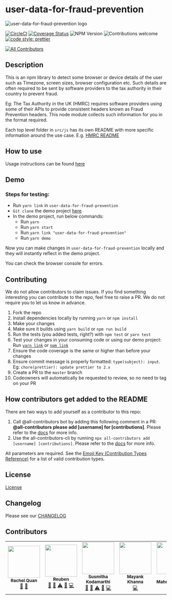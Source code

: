 # user-data-for-fraud-prevention

![user-data-for-fraud-prevention logo](./user-data-for-fraud-prevention-logo.png)

[![CircleCI](https://circleci.com/gh/intuit/user-data-for-fraud-prevention/tree/master.svg?style=shield)](https://circleci.com/gh/intuit/user-data-for-fraud-prevention/tree/master)
[![Coverage Status](https://coveralls.io/repos/github/intuit/user-data-for-fraud-prevention/badge.svg?branch=master)](https://coveralls.io/github/intuit/user-data-for-fraud-prevention?branch=master)
![NPM Version](https://img.shields.io/npm/v/user-data-for-fraud-prevention)
![Contributions welcome](https://img.shields.io/badge/contributions-welcome-orange)
[![code style: prettier](https://img.shields.io/badge/code_style-prettier-ff69b4.svg?style=flat-square)](https://github.com/prettier/prettier)
<!-- ALL-CONTRIBUTORS-BADGE:START - Do not remove or modify this section -->
[![All Contributors](https://img.shields.io/badge/all_contributors-6-orange.svg?style=flat-square)](#contributors-)
<!-- ALL-CONTRIBUTORS-BADGE:END -->

## Description

This is an npm library to detect some browser or device details of the user such as Timezone, screen sizes, browser configuration etc.
Such details are often required to be sent by software providers to the tax authority in their country to prevent fraud.

Eg: The Tax Authority in the UK (HMRC) requires software providers using some of their APIs to provide consistent headers known as Fraud Prevention headers. This node module collects such information for you in the format required.

Each top level folder in `src/js` has its own README with more specific information around the use case. E.g. [HMRC README](src/js/hmrc/README.md)

## How to use
Usage instructions can be found [here](./USAGE.md)

## Demo
### Steps for testing:

* Run `yarn link` in `user-data-for-fraud-prevention`
* `Git clone` the demo project [here](https://github.com/reubenae/user-data-demo)
* In the demo project, run below commands:
  * Run `yarn`
  * Run `yarn start`
  * Run `yarn link "user-data-for-fraud-prevention"`
  * Run `yarn demo`

Now you can make changes in `user-data-for-fraud-prevention` locally and they will instantly reflect in the demo project.

You can check the browser console for errors.

## Contributing

We do not allow contributors to claim issues. If you find something interesting you can contribute to the repo, feel free to raise a PR. We do not require you to let us know in advance.

1. Fork the repo
1. Install dependencies locally by running `yarn` or `npm install`
1. Make your changes
1. Make sure it builds using `yarn build` or `npm run build`
1. Run the tests (you added tests, right?) with `npm test` or `yarn test`
1. Test your changes in your consuming code or using our demo project: Run [`yarn link`](https://classic.yarnpkg.com/en/docs/cli/link) or [`npm link`](https://docs.npmjs.com/cli/link)
1. Ensure the code coverage is the same or higher than before your changes
1. Ensure commit message is properly formatted: `type(subject): input`. Eg: `chore(prettier): update prettier to 2.x`
1. Create a PR to the `master` branch
1. Codeowners will automatically be requested to review, so no need to tag on your PR

## How contributors get added to the README

There are two ways to add yourself as a contributor to this repo:

1. Call @all-contributors bot by adding this following comment in a PR: **@all-contributors please add [username] for [contributions]**. Please refer to the [docs](https://allcontributors.org/docs/en/bot/usage) for more info.
1. Use the all-contributors-cli by running `npx all-contributors add [username] [contributions]`. Please refer to the [docs](https://allcontributors.org/docs/en/cli/usage) for more info.

All parameters are required.
See the [Emoji Key (Contribution Types Reference)](https://allcontributors.org/docs/en/emoji-key) for a list of valid contribution types.

## License

[License](LICENSE)

## Changelog

Please see our [CHANGELOG](CHANGELOG.md)

## Contributors

<!-- ALL-CONTRIBUTORS-LIST:START - Do not remove or modify this section -->
<!-- prettier-ignore-start -->
<!-- markdownlint-disable -->
<table>
  <tr>
    <td align="center"><a href="http://rachelquan.xyz/"><img src="https://avatars1.githubusercontent.com/u/39972689?v=4" width="100px;" alt=""/><br /><sub><b>Rachel Quan</b></sub></a><br /><a href="#tool-rachelquan" title="Tools">🔧</a> <a href="https://github.com/intuit/user-data-for-fraud-prevention/commits?author=rachelquan" title="Documentation">📖</a></td>
    <td align="center"><a href="https://github.com/reubenae"><img src="https://avatars1.githubusercontent.com/u/17691502?v=4" width="100px;" alt=""/><br /><sub><b>Reuben</b></sub></a><br /><a href="https://github.com/intuit/user-data-for-fraud-prevention/commits?author=reubenae" title="Documentation">📖</a> <a href="https://github.com/intuit/user-data-for-fraud-prevention/pulls?q=is%3Apr+reviewed-by%3Areubenae" title="Reviewed Pull Requests">👀</a> <a href="https://github.com/intuit/user-data-for-fraud-prevention/commits?author=reubenae" title="Tests">⚠️</a> <a href="#question-reubenae" title="Answering Questions">💬</a> <a href="https://github.com/intuit/user-data-for-fraud-prevention/commits?author=reubenae" title="Code">💻</a></td>
    <td align="center"><a href="https://github.com/skodamarthi"><img src="https://avatars0.githubusercontent.com/u/4538858?v=4" width="100px;" alt=""/><br /><sub><b>Susmitha Kodamarthi</b></sub></a><br /><a href="https://github.com/intuit/user-data-for-fraud-prevention/commits?author=skodamarthi" title="Documentation">📖</a> <a href="https://github.com/intuit/user-data-for-fraud-prevention/pulls?q=is%3Apr+reviewed-by%3Askodamarthi" title="Reviewed Pull Requests">👀</a> <a href="https://github.com/intuit/user-data-for-fraud-prevention/commits?author=skodamarthi" title="Tests">⚠️</a> <a href="#question-skodamarthi" title="Answering Questions">💬</a> <a href="https://github.com/intuit/user-data-for-fraud-prevention/commits?author=skodamarthi" title="Code">💻</a></td>
    <td align="center"><a href="https://www.youtube.com/user/coolbuddymax"><img src="https://avatars2.githubusercontent.com/u/29047276?v=4" width="100px;" alt=""/><br /><sub><b>Mayank Khanna</b></sub></a><br /><a href="https://github.com/intuit/user-data-for-fraud-prevention/commits?author=khanna98" title="Code">💻</a></td>
    <td align="center"><a href="https://jitinmaher.me"><img src="https://avatars3.githubusercontent.com/u/7746087?v=4" width="100px;" alt=""/><br /><sub><b>Jitin Maherchandani</b></sub></a><br /><a href="https://github.com/intuit/user-data-for-fraud-prevention/commits?author=jitinmaher" title="Code">💻</a></td>
    <td align="center"><a href="https://benknoble.github.io/"><img src="https://avatars3.githubusercontent.com/u/22802209?v=4" width="100px;" alt=""/><br /><sub><b>D. Ben Knoble</b></sub></a><br /><a href="https://github.com/intuit/user-data-for-fraud-prevention/commits?author=benknoble" title="Code">💻</a></td>
  </tr>
</table>

<!-- markdownlint-enable -->
<!-- prettier-ignore-end -->
<!-- ALL-CONTRIBUTORS-LIST:END -->
